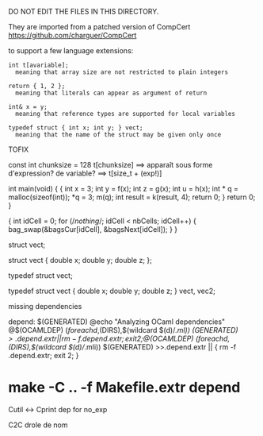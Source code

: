 
DO NOT EDIT THE FILES IN THIS DIRECTORY.

They are imported from a patched version of CompCert
https://github.com/charguer/CompCert

to support a few language extensions:

```
int t[avariable];
  meaning that array size are not restricted to plain integers

return { 1, 2 };
  meaning that literals can appear as argument of return

int& x = y;
  meaning that reference types are supported for local variables

typedef struct { int x; int y; } vect;
  meaning that the name of the struct may be given only once
```



TOFIX


const int chunksize = 128
t[chunksize]
==> apparaît sous forme d'expression? de variable?
==> t[size_t + (exp!)]




int main(void)
{
  {
    int x = 3;
    int y = f(x);
    int z = g(x);
    int u = h(x);
    int * q = malloc(sizeof(int));
    *q = 3;
    m(q);
    int result = k(result, 4);
    return 0;
  }
  return 0;
}

  {
    int idCell = 0;
    for (/*nothing*/; idCell < nbCells; idCell++) {
      bag_swap(&bagsCur[idCell], &bagsNext[idCell]);
    }
  }


struct vect;

struct vect {
  double x;
  double y;
  double z;
};

typedef struct  vect;



typedef struct vect {
  double x;
  double y;
  double z;
} vect, vec2;



missing dependencies

depend: $(GENERATED)
	@echo "Analyzing OCaml dependencies"
	@$(OCAMLDEP) $(foreach d,$(DIRS),$(wildcard $(d)/*.ml)) $(GENERATED) >.depend.extr || { rm -f .depend.extr; exit 2; }
	@$(OCAMLDEP) $(foreach d,$(DIRS),$(wildcard $(d)/*.mli)) $(GENERATED) >>.depend.extr || { rm -f .depend.extr; exit 2; }


# make -C .. -f Makefile.extr depend


Cutil <-> Cprint dep for no_exp

C2C drole de nom